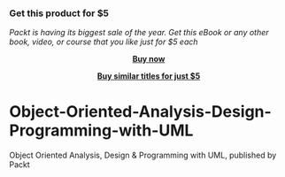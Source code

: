 
### Get this product for $5

<i>Packt is having its biggest sale of the year. Get this eBook or any other book, video, or course that you like just for $5 each</i>


<b><p align='center'>[Buy now](https://packt.link/9781801078405)</p></b>


<b><p align='center'>[Buy similar titles for just $5](https://subscription.packtpub.com/search)</p></b>


# Object-Oriented-Analysis-Design-Programming-with-UML
Object Oriented Analysis, Design &amp; Programming with UML, published by Packt
